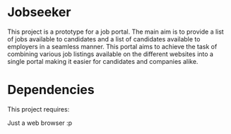 # Jobseeker

This project is a prototype for a job portal. The main aim is to provide a list of jobs available to candidates and a list of candidates available to employers in a seamless manner. This portal aims to achieve the task of combining various job listings available on the different websites into a single portal making it easier for candidates and companies alike.

# Dependencies

This project requires:

Just a web browser :p
